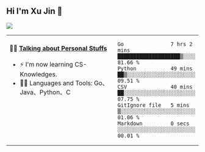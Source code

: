 
## Hi I'm Xu Jin 👋
![](https://komarev.com/ghpvc/?username=jiayouxujin&color=brightgreen&label=PROFILE+VIEWS)



<table align="center">
<tr>
<td valign="top" width="60%">

#### 🏋️‍♀️ <a href="https://github.com/jiayouxujin" target="_blank">Talking about Personal Stuffs</a>
<!-- recent_releases starts -->

- ⚡  I'm now learning CS-Knowledges.  
- 🏊‍♂️ Languages and Tools: Go、Java、Python、C
<!-- recent_releases ends -->
</td>
<td>
 
<!--START_SECTION:waka-->

```text
Go               7 hrs 2 mins    ████████████████████▒░░░░   81.66 %
Python           49 mins         ██▒░░░░░░░░░░░░░░░░░░░░░░   09.51 %
CSV              40 mins         ██░░░░░░░░░░░░░░░░░░░░░░░   07.75 %
GitIgnore file   5 mins          ▒░░░░░░░░░░░░░░░░░░░░░░░░   01.06 %
Markdown         0 secs          ░░░░░░░░░░░░░░░░░░░░░░░░░   00.01 %
```

<!--END_SECTION:waka-->
 
</td>
</tr>
</table>





